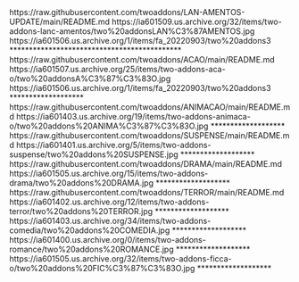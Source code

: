 <item>
<title>[I][COLOR indigo][/COLOR][B][COLOR white] FILMES LANÇAMENTOS 2022 [/COLOR][B][COLOR white] TORRENT [/COLOR][/B][COLOR indigo]***[/COLOR][/I]</title>
<externallink>https://raw.githubusercontent.com/twoaddons/LAN-AMENTOS-UPDATE/main/README.md</externallink>
<thumbnail>https://ia601509.us.archive.org/32/items/two-addons-lanc-amentos/two%20addonsLAN%C3%87AMENTOS.jpg</thumbnail>
<fanart>https://ia601506.us.archive.org/1/items/fa_20220903/two%20addons3</fanart>
<info></info>
</item> 
********************************************

<item>
<title>[I][COLOR indigo][/COLOR][B][COLOR white] FILMES AÇÃO [/COLOR][B][COLOR white] TORRENT [/COLOR][/B][COLOR indigo]***[/COLOR][/I]</title>
<externallink>https://raw.githubusercontent.com/twoaddons/ACAO/main/README.md</externallink>
<thumbnail>https://ia601507.us.archive.org/25/items/two-addons-aca-o/two%20addonsA%C3%87%C3%83O.jpg</thumbnail>
<fanart>https://ia601506.us.archive.org/1/items/fa_20220903/two%20addons3</fanart>
<info></info>
</item> 
*******************
<item>
<title>[I][COLOR indigo][/COLOR][B][COLOR white] FILMES ANIMAÇÃO [/COLOR][B][COLOR white] TORRENT [/COLOR][/B][COLOR indigo]***[/COLOR][/I]</title>
<link></link>
<externallink>https://raw.githubusercontent.com/twoaddons/ANIMACAO/main/README.md</externallink>
<thumbnail>https://ia601403.us.archive.org/19/items/two-addons-animaca-o/two%20addons%20ANIMA%C3%87%C3%83O.jpg</thumbnail>
<fanart></fanart>
<info></info>
</item> 
*******************

<item>
<title>[I][COLOR indigo][/COLOR][B][COLOR white] FILMES SUSPENSE [/COLOR][B][COLOR white] TORRENT [/COLOR][/B][COLOR indigo]***[/COLOR][/I]</title>
<link></link>
<externallink>https://raw.githubusercontent.com/twoaddons/SUSPENSE/main/README.md</externallink>
<thumbnail>https://ia601401.us.archive.org/5/items/two-addons-suspense/two%20addons%20SUSPENSE.jpg</thumbnail>
<fanart></fanart>
<info></info>
</item> 
*******************

<item>
<title>[I][COLOR indigo][/COLOR][B][COLOR white] FILMES DRAMA [/COLOR][B][COLOR white] TORRENT [/COLOR][/B][COLOR indigo]***[/COLOR][/I]</title>
<link></link>
<externallink>https://raw.githubusercontent.com/twoaddons/DRAMA/main/README.md</externallink>
<thumbnail>https://ia601505.us.archive.org/15/items/two-addons-drama/two%20addons%20DRAMA.jpg</thumbnail>
<fanart></fanart>
<info></info>
</item> 
*******************

<item>
<title>[I][COLOR indigo][/COLOR][B][COLOR white] FILMES TERROR [/COLOR][B][COLOR white] TORRENT [/COLOR][/B][COLOR indigo]***[/COLOR][/I]</title>
<link></link>
<externallink>https://raw.githubusercontent.com/twoaddons/TERROR/main/README.md</externallink>
<thumbnail>https://ia601402.us.archive.org/12/items/two-addons-terror/two%20addons%20TERROR.jpg</thumbnail>
<fanart></fanart>
<info></info>
</item> 
*******************

<item>
<title>[I][COLOR indigo][/COLOR][B][COLOR white] FILMES COMEDIA [/COLOR][B][COLOR white] TORRENT [/COLOR][/B][COLOR indigo]***[/COLOR][/I]</title>
<link></link>
<externallink></externallink>
<thumbnail>https://ia601403.us.archive.org/34/items/two-addons-comedia/two%20addons%20COMEDIA.jpg</thumbnail>
<fanart></fanart>
<info></info>
</item> 
*******************

<item>
<title>[I][COLOR indigo][/COLOR][B][COLOR white] FILMES ROMANCE [/COLOR][B][COLOR white] TORRENT [/COLOR][/B][COLOR indigo]***[/COLOR][/I]</title>
<link></link>
<externallink></externallink>
<thumbnail>https://ia601400.us.archive.org/0/items/two-addons-romance/two%20addons%20ROMANCE.jpg</thumbnail>
<fanart></fanart>
<info></info>
</item> 
*******************

<item>
<title>[I][COLOR indigo][/COLOR][B][COLOR white] FILMES FICÇÃO [/COLOR][B][COLOR white] TORRENT [/COLOR][/B][COLOR indigo]***[/COLOR][/I]</title>
<link></link>
<externallink></externallink>
<thumbnail>https://ia601505.us.archive.org/32/items/two-addons-ficca-o/two%20addons%20FIC%C3%87%C3%83O.jpg</thumbnail>
<fanart></fanart>
<info></info>
</item> 
*******************

  
